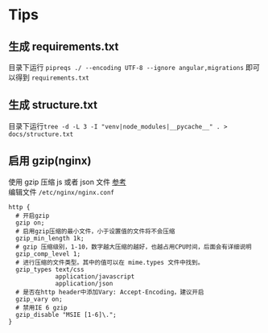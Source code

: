 # Tips

## 生成 requirements.txt

目录下运行 `pipreqs ./ --encoding UTF-8 --ignore angular,migrations`
即可以得到 `requirements.txt`

## 生成 structure.txt

目录下运行`tree -d -L 3 -I "venv|node_modules|__pycache__" . > docs/structure.txt`

## 启用 gzip(nginx)

使用 gzip 压缩 js 或者 json 文件 [参考](https://www.darrenfang.com/2015/01/setting-up-http-cache-and-gzip-with-nginx/)  
编辑文件 `/etc/nginx/nginx.conf`

```nginx
http {
  # 开启gzip
  gzip on;
  # 启用gzip压缩的最小文件，小于设置值的文件将不会压缩
  gzip_min_length 1k;
  # gzip 压缩级别，1-10，数字越大压缩的越好，也越占用CPU时间，后面会有详细说明
  gzip_comp_level 1;
  # 进行压缩的文件类型。其中的值可以在 mime.types 文件中找到。
  gzip_types text/css
             application/javascript
             application/json
  # 是否在http header中添加Vary: Accept-Encoding，建议开启
  gzip_vary on;
  # 禁用IE 6 gzip
  gzip_disable "MSIE [1-6]\.";
}
```
